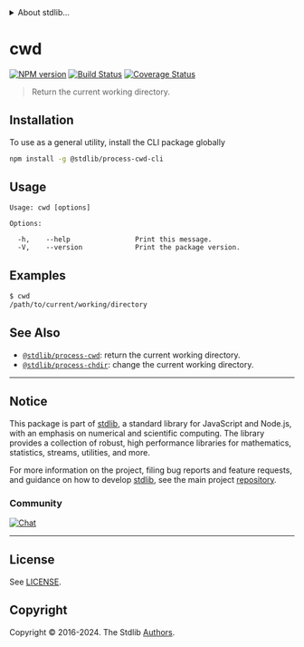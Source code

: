 <!--

@license Apache-2.0

Copyright (c) 2018 The Stdlib Authors.

Licensed under the Apache License, Version 2.0 (the "License");
you may not use this file except in compliance with the License.
You may obtain a copy of the License at

   http://www.apache.org/licenses/LICENSE-2.0

Unless required by applicable law or agreed to in writing, software
distributed under the License is distributed on an "AS IS" BASIS,
WITHOUT WARRANTIES OR CONDITIONS OF ANY KIND, either express or implied.
See the License for the specific language governing permissions and
limitations under the License.

-->


<details>
  <summary>
    About stdlib...
  </summary>
  <p>We believe in a future in which the web is a preferred environment for numerical computation. To help realize this future, we've built stdlib. stdlib is a standard library, with an emphasis on numerical and scientific computation, written in JavaScript (and C) for execution in browsers and in Node.js.</p>
  <p>The library is fully decomposable, being architected in such a way that you can swap out and mix and match APIs and functionality to cater to your exact preferences and use cases.</p>
  <p>When you use stdlib, you can be absolutely certain that you are using the most thorough, rigorous, well-written, studied, documented, tested, measured, and high-quality code out there.</p>
  <p>To join us in bringing numerical computing to the web, get started by checking us out on <a href="https://github.com/stdlib-js/stdlib">GitHub</a>, and please consider <a href="https://opencollective.com/stdlib">financially supporting stdlib</a>. We greatly appreciate your continued support!</p>
</details>

# cwd

[![NPM version][npm-image]][npm-url] [![Build Status][test-image]][test-url] [![Coverage Status][coverage-image]][coverage-url] <!-- [![dependencies][dependencies-image]][dependencies-url] -->

> Return the current working directory.











<section class="cli">



<section class="installation">

## Installation

To use as a general utility, install the CLI package globally

```bash
npm install -g @stdlib/process-cwd-cli
```

</section>

<!-- CLI usage documentation. -->

<section class="usage">

## Usage

```text
Usage: cwd [options]

Options:

  -h,    --help                Print this message.
  -V,    --version             Print the package version.
```

</section>

<!-- /.usage -->

<section class="examples">

## Examples

```bash
$ cwd
/path/to/current/working/directory
```

</section>

<!-- /.examples -->

</section>

<!-- /.cli -->

<!-- Section for related `stdlib` packages. Do not manually edit this section, as it is automatically populated. -->

<section class="related">

## See Also

-   <span class="package-name">[`@stdlib/process-cwd`][@stdlib/process-cwd]</span><span class="delimiter">: </span><span class="description">return the current working directory.</span>
-   <span class="package-name">[`@stdlib/process-chdir`][@stdlib/process/chdir]</span><span class="delimiter">: </span><span class="description">change the current working directory.</span>

</section>

<!-- /.related -->

<!-- Section for all links. Make sure to keep an empty line after the `section` element and another before the `/section` close. -->


<section class="main-repo" >

* * *

## Notice

This package is part of [stdlib][stdlib], a standard library for JavaScript and Node.js, with an emphasis on numerical and scientific computing. The library provides a collection of robust, high performance libraries for mathematics, statistics, streams, utilities, and more.

For more information on the project, filing bug reports and feature requests, and guidance on how to develop [stdlib][stdlib], see the main project [repository][stdlib].

### Community

[![Chat][chat-image]][chat-url]

---

## License

See [LICENSE][stdlib-license].


## Copyright

Copyright &copy; 2016-2024. The Stdlib [Authors][stdlib-authors].

</section>

<!-- /.stdlib -->

<!-- Section for all links. Make sure to keep an empty line after the `section` element and another before the `/section` close. -->

<section class="links">

[npm-image]: http://img.shields.io/npm/v/@stdlib/process-cwd-cli.svg
[npm-url]: https://npmjs.org/package/@stdlib/process-cwd-cli

[test-image]: https://github.com/stdlib-js/process-cwd@v0.2.2/actions/workflows/test.yml/badge.svg?branch=v0.2.2
[test-url]: https://github.com/stdlib-js/process-cwd@v0.2.2/actions/workflows/test.yml?query=branch:v0.2.2

[coverage-image]: https://img.shields.io/codecov/c/github/stdlib-js/process-cwd@v0.2.2/main.svg
[coverage-url]: https://codecov.io/github/stdlib-js/process-cwd@v0.2.2?branch=main

<!--

[dependencies-image]: https://img.shields.io/david/stdlib-js/process-cwd@v0.2.2.svg
[dependencies-url]: https://david-dm.org/stdlib-js/process-cwd@v0.2.2/main

-->

[chat-image]: https://img.shields.io/gitter/room/stdlib-js/stdlib.svg
[chat-url]: https://app.gitter.im/#/room/#stdlib-js_stdlib:gitter.im

[stdlib]: https://github.com/stdlib-js/stdlib

[stdlib-authors]: https://github.com/stdlib-js/stdlib/graphs/contributors

[cli-section]: https://github.com/stdlib-js/process-cwd@v0.2.2#cli
[cli-url]: https://github.com/stdlib-js/process-cwd@v0.2.2/tree/cli
[@stdlib/process-cwd]: https://github.com/stdlib-js/process-cwd@v0.2.2/tree/main

[umd]: https://github.com/umdjs/umd
[es-module]: https://developer.mozilla.org/en-US/docs/Web/JavaScript/Guide/Modules

[deno-url]: https://github.com/stdlib-js/process-cwd@v0.2.2/tree/deno
[deno-readme]: https://github.com/stdlib-js/process-cwd@v0.2.2/blob/deno/README.md
[umd-url]: https://github.com/stdlib-js/process-cwd@v0.2.2/tree/umd
[umd-readme]: https://github.com/stdlib-js/process-cwd@v0.2.2/blob/umd/README.md
[esm-url]: https://github.com/stdlib-js/process-cwd@v0.2.2/tree/esm
[esm-readme]: https://github.com/stdlib-js/process-cwd@v0.2.2/blob/esm/README.md
[branches-url]: https://github.com/stdlib-js/process-cwd@v0.2.2/blob/main/branches.md

[stdlib-license]: https://raw.githubusercontent.com/stdlib-js/process-cwd@v0.2.2/main/LICENSE

<!-- <related-links> -->

[@stdlib/process/chdir]: https://github.com/stdlib-js/process-chdir

<!-- </related-links> -->

</section>

<!-- /.links -->
